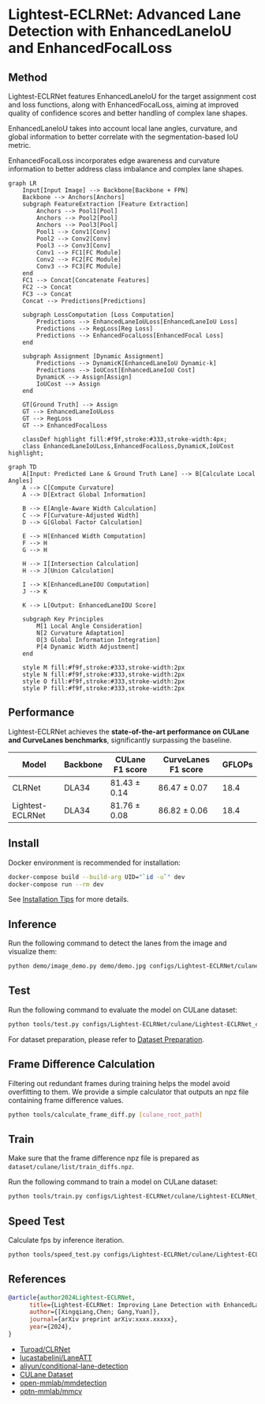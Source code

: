 # Lightest-ECLRNet: Advanced Lane Detection with EnhancedLaneIoU and EnhancedFocalLoss

## Method

Lightest-ECLRNet features EnhancedLaneIoU for the target assignment cost and loss functions, along with EnhancedFocalLoss, aiming at improved quality of confidence scores and better handling of complex lane shapes.

EnhancedLaneIoU takes into account local lane angles, curvature, and global information to better correlate with the segmentation-based IoU metric.

EnhancedFocalLoss incorporates edge awareness and curvature information to better address class imbalance and complex lane shapes.

```mermaid
graph LR
    Input[Input Image] --> Backbone[Backbone + FPN]
    Backbone --> Anchors[Anchors]
    subgraph FeatureExtraction [Feature Extraction]
        Anchors --> Pool1[Pool]
        Anchors --> Pool2[Pool]
        Anchors --> Pool3[Pool]
        Pool1 --> Conv1[Conv]
        Pool2 --> Conv2[Conv]
        Pool3 --> Conv3[Conv]
        Conv1 --> FC1[FC Module]
        Conv2 --> FC2[FC Module]
        Conv3 --> FC3[FC Module]
    end
    FC1 --> Concat[Concatenate Features]
    FC2 --> Concat
    FC3 --> Concat
    Concat --> Predictions[Predictions]

    subgraph LossComputation [Loss Computation]
        Predictions --> EnhancedLaneIoULoss[EnhancedLaneIoU Loss]
        Predictions --> RegLoss[Reg Loss]
        Predictions --> EnhancedFocalLoss[EnhancedFocal Loss]
    end

    subgraph Assignment [Dynamic Assignment]
        Predictions --> DynamicK[EnhancedLaneIoU Dynamic-k]
        Predictions --> IoUCost[EnhancedLaneIoU Cost]
        DynamicK --> Assign[Assign]
        IoUCost --> Assign
    end

    GT[Ground Truth] --> Assign
    GT --> EnhancedLaneIoULoss
    GT --> RegLoss
    GT --> EnhancedFocalLoss

    classDef highlight fill:#f9f,stroke:#333,stroke-width:4px;
    class EnhancedLaneIoULoss,EnhancedFocalLoss,DynamicK,IoUCost highlight;
```

```mermaid
graph TD
    A[Input: Predicted Lane & Ground Truth Lane] --> B[Calculate Local Angles]
    A --> C[Compute Curvature]
    A --> D[Extract Global Information]
    
    B --> E[Angle-Aware Width Calculation]
    C --> F[Curvature-Adjusted Width]
    D --> G[Global Factor Calculation]
    
    E --> H[Enhanced Width Computation]
    F --> H
    G --> H
    
    H --> I[Intersection Calculation]
    H --> J[Union Calculation]
    
    I --> K[EnhancedLaneIOU Computation]
    J --> K
    
    K --> L[Output: EnhancedLaneIOU Score]
    
    subgraph Key Principles
        M[1 Local Angle Consideration]
        N[2 Curvature Adaptation]
        O[3 Global Information Integration]
        P[4 Dynamic Width Adjustment]
    end
    
    style M fill:#f9f,stroke:#333,stroke-width:2px
    style N fill:#f9f,stroke:#333,stroke-width:2px
    style O fill:#f9f,stroke:#333,stroke-width:2px
    style P fill:#f9f,stroke:#333,stroke-width:2px
```

## Performance

Lightest-ECLRNet achieves the **state-of-the-art performance on CULane and CurveLanes benchmarks**, significantly surpassing the baseline.

Model           | Backbone | CULane F1 score | CurveLanes F1 score | GFLOPs
---             | ---      | ---             | ---                 | ---
CLRNet          | DLA34    | 81.43 ± 0.14    | 86.47 ± 0.07        | 18.4
Lightest-ECLRNet| DLA34    | 81.76 ± 0.08    | 86.82 ± 0.06        | 18.4

## Install

Docker environment is recommended for installation:

```bash
docker-compose build --build-arg UID="`id -u`" dev
docker-compose run --rm dev
```

See [Installation Tips](docs/INSTALL.md) for more details.

## Inference

Run the following command to detect the lanes from the image and visualize them:

```bash
python demo/image_demo.py demo/demo.jpg configs/Lightest-ECLRNet/culane/Lightest-ECLRNet_culane_dla34.py Lightest-ECLRNet_culane_dla34.pth --out-file=result.png
```

## Test

Run the following command to evaluate the model on CULane dataset:

```bash
python tools/test.py configs/Lightest-ECLRNet/culane/Lightest-ECLRNet_culane_dla34.py Lightest-ECLRNet_culane_dla34.pth
```

For dataset preparation, please refer to [Dataset Preparation](docs/DATASETS.md).

## Frame Difference Calculation

Filtering out redundant frames during training helps the model avoid overfitting to them. We provide a simple calculator that outputs an npz file containing frame difference values.

```bash
python tools/calculate_frame_diff.py [culane_root_path]
```

## Train

Make sure that the frame difference npz file is prepared as `dataset/culane/list/train_diffs.npz`.

Run the following command to train a model on CULane dataset:

```bash
python tools/train.py configs/Lightest-ECLRNet/culane/Lightest-ECLRNet_culane_dla34.py
```

## Speed Test

Calculate fps by inference iteration.

```bash
python tools/speed_test.py configs/Lightest-ECLRNet/culane/Lightest-ECLRNet_culane_dla34.py Lightest-ECLRNet_culane_dla34.pth --filename demo/demo.jpg --n_iter_warmup 1000 --n_iter_test 10000
```

## References

```BibTeX
@article{author2024Lightest-ECLRNet,
      title={Lightest-ECLRNet: Improving Lane Detection with EnhancedLaneIoU and EnhancedFocalLoss},
      author={[Xingqiang,Chen; Gang,Yuan]},
      journal={arXiv preprint arXiv:xxxx.xxxxx},
      year={2024},
}
```

- [Turoad/CLRNet](https://github.com/Turoad/CLRNet/)
- [lucastabelini/LaneATT](https://github.com/lucastabelini/LaneATT)
- [aliyun/conditional-lane-detection](https://github.com/aliyun/conditional-lane-detection)
- [CULane Dataset](https://xingangpan.github.io/projects/CULane.html)
- [open-mmlab/mmdetection](https://github.com/open-mmlab/mmdetection)
- [optn-mmlab/mmcv](https://github.com/open-mmlab/mmcv)
